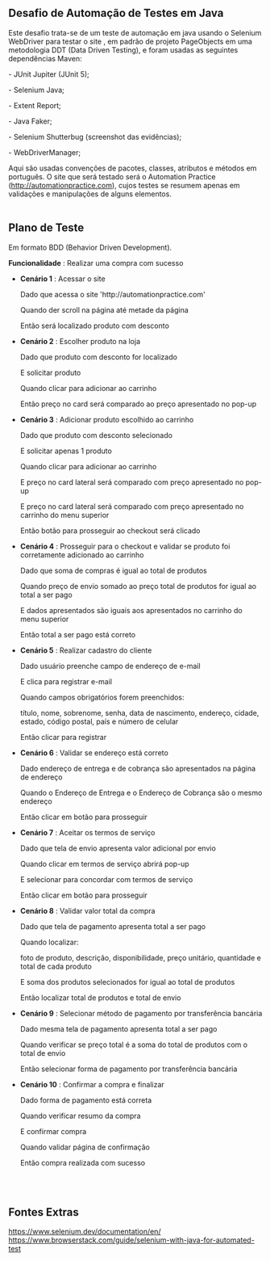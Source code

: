 
## Desafio de Automação de Testes em Java
Este desafio trata-se de um teste de automação em java usando o Selenium WebDriver para testar o site , em padrão de projeto PageObjects em uma metodologia DDT (Data Driven Testing), e foram usadas as seguintes dependências Maven: <br>
	<p><p>- JUnit Jupiter (JUnit 5); <br>
	<p><p>- Selenium Java;<br>
	<p><p>- Extent Report;<br>
	<p><p>- Java Faker;<br>
	<p><p>- Selenium Shutterbug (screenshot das evidências);<br>
	<p><p>- WebDriverManager;
	<br>
	
Aqui são usadas convenções de pacotes, classes, atributos e métodos em português. 
O site que será testado será o Automation Practice (http://automationpractice.com), cujos testes se resumem apenas em validações e manipulações de alguns elementos. 
<br><br>

## Plano de Teste 
Em formato BDD (Behavior Driven Development).

**Funcionalidade** :  Realizar uma compra com sucesso

  - **Cenário 1** :  Acessar o site <br>
  	<p><p>Dado que acessa o site 'http://automationpractice.com' <br>
        <p><p>Quando der scroll na página até metade da página <br>
        <p><p>Então será localizado produto com desconto <br> 
	

  - **Cenário 2** :  Escolher produto na loja <br>
        <p><p>Dado que produto com desconto for localizado <br>
	<p><p>E solicitar produto <br>
	<p><p>Quando clicar para adicionar ao carrinho <br> 	
	<p><p>Então preço no card será comparado ao preço apresentado no pop-up <br> 


  - **Cenário 3** :  Adicionar produto escolhido ao carrinho <br>
	<p><p>Dado que produto com desconto selecionado <br>
	<p><p>E solicitar apenas 1 produto <br>
	<p><p>Quando clicar para adicionar ao carrinho <br> 	
	<p><p>E preço no card lateral será comparado com preço apresentado no pop-up <br>
	<p><p>E preço no card lateral será comparado com preço apresentado no carrinho do menu superior <br>
 	<p><p>Então botão para prosseguir ao checkout será clicado <br> 


  - **Cenário 4** :  Prosseguir para o checkout e validar se produto foi corretamente adicionado ao carrinho <br>
	<p><p>Dado que soma de compras é igual ao total de produtos <br>
	<p><p>Quando preço de envio somado ao preço total de produtos for igual ao total a ser pago <br>
	<p><p>E dados apresentados são iguais aos apresentados no carrinho do menu superior <br>
	<p><p>Então total a ser pago está correto <br> 


  - **Cenário 5** :  Realizar cadastro do cliente <br>
	<p><p>Dado usuário preenche campo de endereço de e-mail <br>
	<p><p>E clica para registrar e-mail <br>
	<p><p>Quando campos obrigatórios forem preenchidos: <br>
	<p><p><p>	título, nome, sobrenome, senha, data de nascimento, endereço, 
		cidade, estado, código postal, país e número de celular <br>
	<p><p>Então clicar para registrar <br> 


  - **Cenário 6** :  Validar se endereço está correto <br>
	<p><p>Dado endereço de entrega e de cobrança são apresentados na página de endereço <br>
	<p><p>Quando o Endereço de Entrega e o Endereço de Cobrança são o mesmo endereço <br>
	<p><p>Então clicar em botão para prosseguir <br> 


  - **Cenário 7** :  Aceitar os termos de serviço <br>
	<p><p>Dado que tela de envio apresenta valor adicional por envio <br>
	<p><p>Quando clicar em termos de serviço abrirá pop-up <br>
	<p><p>E selecionar para concordar com termos de serviço <br>
	<p><p>Então clicar em botão para prosseguir <br>


  - **Cenário 8** :  Validar valor total da compra <br>
	<p><p>Dado que tela de pagamento apresenta total a ser pago <br>
	<p><p>Quando localizar: <br>
	<p><p><p>	foto de produto, descrição, disponibilidade, preço unitário, quantidade e total de cada produto <br>
	<p><p>E soma dos produtos selecionados for igual ao total de produtos <br>
	<p><p>Então localizar total de produtos e total de envio <br>


  - **Cenário 9** :  Selecionar método de pagamento por transferência bancária <br>
	<p><p>Dado mesma tela de pagamento apresenta total a ser pago <br>
	<p><p>Quando verificar se preço total é a soma do total de produtos com o total de envio <br>
	<p><p>Então selecionar forma de pagamento por transferência bancária <br>


  - **Cenário 10** :  Confirmar a compra e finalizar <br>
	<p><p>Dado forma de pagamento está correta <br>
	<p><p>Quando verificar resumo da compra <br>
	<p><p>E confirmar compra <br>
 	<p><p>Quando validar página de confirmação <br>
	<p><p>Então compra realizada com sucesso

<br><br>

## Fontes Extras 
https://www.selenium.dev/documentation/en/ <br>
https://www.browserstack.com/guide/selenium-with-java-for-automated-test
